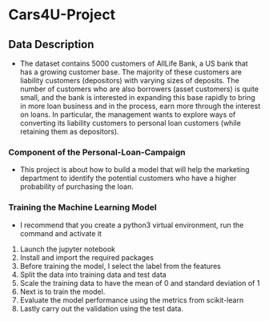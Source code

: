 # Cars4U-Project
## Data Description
- The dataset contains 5000 customers of AllLife Bank, a US bank that has a growing customer base. The majority of these customers are liability customers (depositors) with varying sizes of deposits. The number of customers who are also borrowers (asset customers) is quite small, and the bank is interested in expanding this base rapidly to bring in more loan business and in the process, earn more through the interest on loans. In particular, the management wants to explore ways of converting its liability customers to personal loan customers (while retaining them as depositors).
### Component of the Personal-Loan-Campaign
- This project is about how to build a model that will help the marketing department to identify the potential customers who have a higher probability of purchasing the loan.
### Training the Machine Learning Model
- I recommend that you create a python3 virtual environment, run the command and activate it
1. Launch the jupyter notebook
2. Install and import the required packages
3. Before training the model, I select the label from the features
4. Split the data into training data and test data
5. Scale the training data to have the mean of 0 and standard deviation of 1
6. Next is to train the model.
7. Evaluate the model performance using the metrics from scikit-learn
8. Lastly carry out the validation using the test data.
